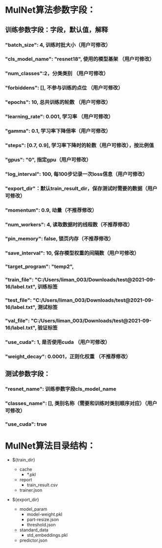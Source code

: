 # MulNet算法参数字段：

## 训练参数字段：字段，默认值，解释

### "batch_size": 4, 训练时批大小（用户可修改）

### "cls_model_name": "resnet18", 使用的模型基架 （用户可修改）

### "num_classes":2，分类类别 （用户可修改）

### "forbiddens": [], 不参与训练的点位 （用户可修改）

### "epochs": 10, 总共训练的轮数 （用户可修改）

### "learning_rate": 0.001, 学习率 （用户可修改）

### "gamma": 0.1, 学习率下降倍率（用户可修改）

### "steps": [0.7, 0.9], 学习率下降时的轮数（用户可修改），按比例值

### "gpus": "0", 指定gpu（用户可修改）

### "log_interval": 100, 每100步记录一次loss信息（用户可修改）


### "export_dir"：默认train_result_dir，保存测试时需要的数据（用户可修改）

### "momentum": 0.9, 动量（不推荐修改）

### "num_workers": 4, 读取数据时的线程数（不推荐修改）

### "pin_memory": false, 锁页内存（不推荐修改）

### "save_interval": 10, 保存模型权重的间隔数（用户可修改）

### "target_program": "temp2",

### "train_file": "C:/Users/liman_003/Downloads/test@2021-09-16/label.txt", 训练标签
### "test_file": "C:/Users/liman_003/Downloads/test@2021-09-16/label.txt",  测试标签
### "val_file": "C:/Users/liman_003/Downloads/test@2021-09-16/label.txt",  验证标签

### "use_cuda": 1, 是否使用cuda （用户可修改）
### "weight_decay": 0.0001，正则化权重 （不推荐修改）


## 测试参数字段：

### "resnet_name": 训练参数字段cls_model_name

### "classes_name": [], 类别名称（需要和训练时类别顺序对应）（用户可修改）

### "use_cuda": true 

# MulNet算法目录结构：

- ${train_dir}
  - cache
    - *.pkl
  -  report
     - train_result.csv
  - trainer.json

- ${export_dir}
  - model_param
    - model-weight.pkl
    - part-resize.json
    - threshold.json
  - standard_data
    - std_embeddings.pkl
  - predictor.json
    
